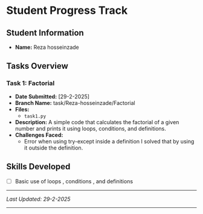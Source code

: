 # Student Progress Track

## Student Information
- **Name:** Reza hosseinzade

## Tasks Overview

### Task 1: Factorial
- **Date Submitted:** [29-2-2025]
- **Branch Name:** task/Reza-hosseinzade/Factorial
- **Files:**
  - `task1.py`
- **Description:**
  A simple code that calculates the factorial of a given number and prints it using loops, conditions, and definitions.
- **Challenges Faced:**
  - Error when using try-except inside a definition I solved that by using it outside the definition.

## Skills Developed
- [ ] Basic use of loops , conditions , and definitions


---
*Last Updated: 29-2-2025*

---
